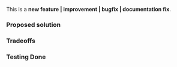 <!-- PLEASE READ THE FOLLOWING INSTRUCTIONS -->
<!-- DO NOT REBUILD THE CSS OUTPUT IN YOUR PR -->

<!-- Choose one of the following: -->
This is a **new feature | improvement | bugfix | documentation fix**.
<!-- New feature? Update the CHANGELOG.md too, and eventually the Docs. -->
<!-- Improvement? Explain how and why. -->
<!-- Bugfix? Reference that issue as well. -->

### Proposed solution
<!-- Which specific problem does this PR solve and how?  -->
<!-- If it fixes a particular Issue, add "Fixes #ISSUE_NUMBER" in your title -->

### Tradeoffs
<!-- What are the drawbacks of this solution? Are there alternative ones? -->
<!-- Think of performance, build time, usability, complexity, coupling…) -->

### Testing Done

<!-- BEFORE SUBMITTING YOUR PR, MAKE SURE TO FOLLOW THESE STEPS: -->
<!-- 1. Pull the latest `master` branch -->
<!-- 2. Make sure your Sass code is compliant with the [Bulma Sass styleguide](https://github.com/jgthms/bulma/blob/master/.github/CONTRIBUTING.md#bulma-sass-styleguide) -->
<!-- 3. Make sure your PR only affects `.sass` or documentation files -->
<!-- 4. [Try your changes](https://github.com/jgthms/bulma/blob/master/.github/CONTRIBUTING.md#try-your-changes). -->

<!-- How have you confirmed this feature works? -->
<!-- Please explain more than "Yes". -->

<!-- Thanks! -->
